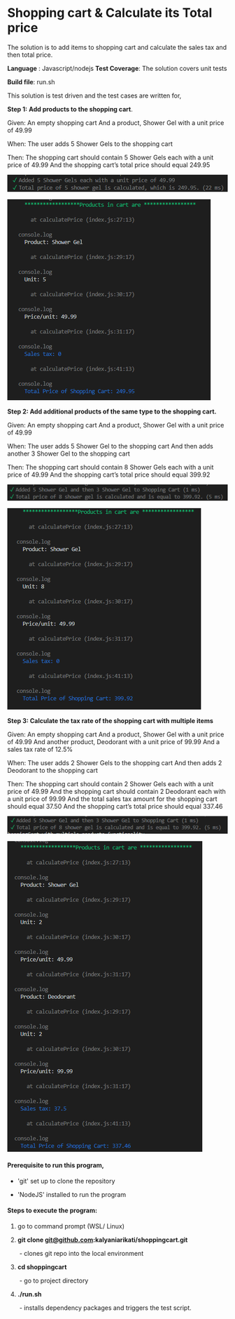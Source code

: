 # Shopping cart & Calculate its Total price

The solution is to add items to shopping cart and calculate the sales tax and then total price. 

**Language** : Javascript/nodejs
**Test Coverage**: The solution covers unit tests

**Build file**: run.sh

This solution is test driven and the test cases are written for,

**Step 1:** **Add products to the shopping cart**.

Given:
An empty shopping cart
And a product, Shower Gel with a unit price of 49.99

When:
The user adds 5 Shower Gels to the shopping cart

Then:
The shopping cart should contain 5 Shower Gels each with a unit price of 49.99
And the shopping cart’s total price should equal 249.95

![1-1](docs/1-1.PNG)



![1-2](docs/1-2.PNG)

**Step 2: Add additional products of the same type to the shopping cart.**

Given:
An empty shopping cart
And a product, Shower Gel with a unit price of 49.99

When:
The user adds 5 Shower Gel to the shopping cart
And then adds another 3 Shower Gel to the shopping cart

Then:
The shopping cart should contain 8 Shower Gels each with a unit price of 49.99
And the shopping cart’s total price should equal 399.92



![2-1](docs/2-1.PNG)

![2-2](docs/2-2.PNG)

**Step 3: Calculate the tax rate of the shopping cart with multiple items**

Given:
An empty shopping cart
And a product, Shower Gel with a unit price of 49.99
And another product, Deodorant with a unit price of 99.99
And a sales tax rate of 12.5%

When:
The user adds 2 Shower Gels to the shopping cart
And then adds 2 Deodorant to the shopping cart

Then:
The shopping cart should contain 2 Shower Gels each with a unit price of 49.99
And the shopping cart should contain 2 Deodorant each with a unit price of 99.99
And the total sales tax amount for the shopping cart should equal 37.50
And the shopping cart’s total price should equal 337.46



![3-1](docs/3-1.PNG)

![3-2](docs/3-2.PNG)

#### Prerequisite to run this program, 

* 'git' set up to clone the repository

* 'NodeJS' installed to run the program 

  

#### Steps to execute the program:

1. go to command prompt (WSL/ Linux)

2. **git clone git@github.com:kalyaniarikati/shoppingcart.git** 

   ​	- clones git repo into the local environment

3. **cd shoppingcart**

   ​	- go to project directory

4. **./run.sh** 

   ​	- installs dependency packages and triggers the test script.

 

